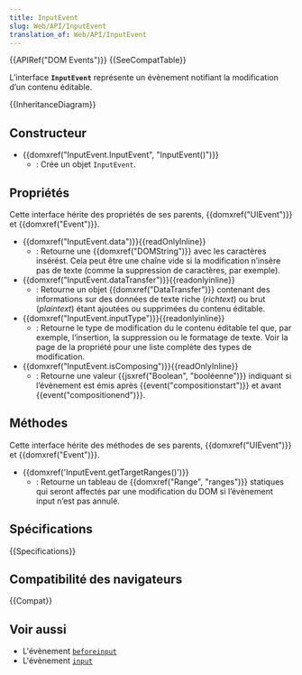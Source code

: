 ```yaml
---
title: InputEvent
slug: Web/API/InputEvent
translation_of: Web/API/InputEvent
---
```

{{APIRef("DOM Events")}} {{SeeCompatTable}}

L’interface **`InputEvent`** représente un évènement notifiant la modification d’un contenu éditable.

{{InheritanceDiagram}}

## Constructeur

- {{domxref("InputEvent.InputEvent", "InputEvent()")}}
  - : Crée un objet `InputEvent`.

## Propriétés

Cette interface hérite des propriétés de ses parents, {{domxref("UIEvent")}} et {{domxref("Event")}}.

- {{domxref("InputEvent.data")}}{{readOnlyInline}}
  - : Retourne une {{domxref("DOMString")}} avec les caractères insérést. Cela peut être une chaîne vide si la modification n’insère pas de texte (comme la suppression de caractères, par exemple).
- {{domxref("InputEvent.dataTransfer")}}{{readonlyinline}}
  - : Retourne un objet {{domxref("DataTransfer")}} contenant des informations sur des données de texte riche (_richtext_) ou brut (_plaintext_) étant ajoutées ou supprimées du contenu éditable.
- {{domxref("InputEvent.inputType")}}{{readonlyinline}}
  - : Retourne le type de modification du le contenu éditable tel que, par exemple, l’insertion, la suppression ou le formatage de texte. Voir la page de la propriété pour une liste complète des types de modification.
- {{domxref("InputEvent.isComposing")}}{{readOnlyInline}}
  - : Retourne une valeur {{jsxref("Boolean", "booléenne")}} indiquant si l’évènement est émis après {{event("compositionstart")}} et avant {{event("compositionend")}}.

## Méthodes

Cette interface hérite des méthodes de ses parents, {{domxref("UIEvent")}} et {{domxref("Event")}}.

- {{domxref('InputEvent.getTargetRanges()')}}
  - : Retourne un tableau de {{domxref("Range", "ranges")}} statiques qui seront affectés par une modification du DOM si l’évènement input n’est pas annulé.

## Spécifications

{{Specifications}}

## Compatibilité des navigateurs

{{Compat}}

## Voir aussi

- L'évènement [`beforeinput`](/fr/docs/Web/API/HTMLElement/beforeinput_event)
- L'évènement [`input`](/fr/docs/Web/API/HTMLElement/input_event)
